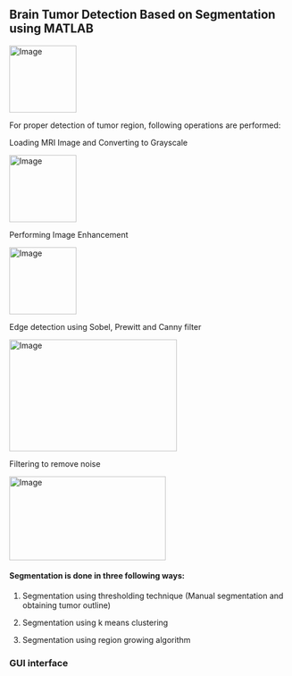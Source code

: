 ## Brain Tumor Detection Based on Segmentation using MATLAB
<img src="https://github.com/user-attachments/assets/b0d88e4c-6caa-43da-a8e7-f67549020bde" alt="Image" width="120" height="120"/>

For proper detection of tumor region, following operations are performed:

Loading MRI Image and Converting to Grayscale

<img src="https://github.com/user-attachments/assets/bae13f5c-f241-4718-ac0c-8cec8136273b" alt="Image" width="120" height="120"/>

Performing Image Enhancement 

<img src="https://github.com/user-attachments/assets/6b3a57ee-b42a-4caa-9ce6-4e9cd46afd9d" alt="Image" width="120" height="120"/>

Edge detection using Sobel, Prewitt and Canny filter

<img src="https://github.com/user-attachments/assets/87e95fad-64c0-4ef0-99c6-3d08177f9f10" alt="Image" width="300" height="200"/>

Filtering to remove noise

<img src="https://github.com/user-attachments/assets/3814db1b-de63-41dd-b13f-7eb1c2c15e5c" alt="Image" width="280" height="150"/>

#### Segmentation is done in three following ways:

1. Segmentation using thresholding technique (Manual segmentation and obtaining tumor outline)

2. Segmentation using k means clustering

3. Segmentation using region growing algorithm

### GUI interface
